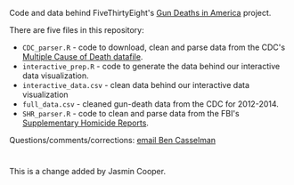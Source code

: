 Code and data behind FiveThirtyEight's [Gun Deaths in America](http://fivethirtyeight.com/gun-deaths/) project.

There are five files in this repository:
- `CDC_parser.R` - code to download, clean and parse data from the CDC's [Multiple Cause of Death datafile](http://www.cdc.gov/nchs/data_access/VitalStatsOnline.htm#Mortality_Multiple).
- `interactive_prep.R` - code to generate the data behind our interactive data visualization.
- `interactive_data.csv` - clean data behind our interactive data visualization
- `full_data.csv` - cleaned gun-death data from the CDC for 2012-2014.
- `SHR_parser.R` - code to clean and parse data from the FBI's [Supplementary Homicide Reports](https://www.icpsr.umich.edu/icpsrweb/content/NACJD/guides/ucr.html).

Questions/comments/corrections: [email Ben Casselman](mailto:ben.casselman@fivethirtyeight.com)

#
This is a change added by Jasmin Cooper. 